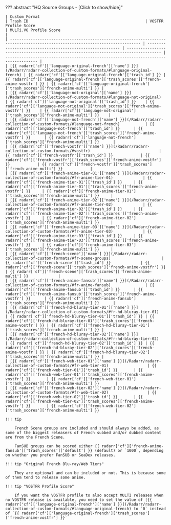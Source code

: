 ??? abstract "HQ Source Groups - [Click to show/hide]"

    | Custom Format                                                                                                                   | Trash ID                                                   | VOSTFR Profile Score                                                                  | MULTi.VO Profile Score                                                               |
    | ------------------------------------------------------------------------------------------------------------------------------- | ---------------------------------------------------------- | ------------------------------------------------------------------------------------- | ------------------------------------------------------------------------------------ |
    | [{{ radarr['cf']['language-original-french']['name'] }}](/Radarr/radarr-collection-of-custom-formats/#language-original-french) | {{ radarr['cf']['language-original-french']['trash_id'] }} | {{ radarr['cf']['language-original-french']['trash_scores']['french-anime-vostfr'] }} | {{ radarr['cf']['language-original-french']['trash_scores']['french-anime-multi'] }} |
    | [{{ radarr['cf']['language-not-original']['name'] }}](/Radarr/radarr-collection-of-custom-formats/#language-not-original)       | {{ radarr['cf']['language-not-original']['trash_id'] }}    | {{ radarr['cf']['language-not-original']['trash_scores']['french-anime-vostfr'] }}    | {{ radarr['cf']['language-not-original']['trash_scores']['french-anime-multi'] }}    |
    | [{{ radarr['cf']['language-not-french']['name'] }}](/Radarr/radarr-collection-of-custom-formats/#language-not-french)           | {{ radarr['cf']['language-not-french']['trash_id'] }}      | {{ radarr['cf']['language-not-french']['trash_scores']['french-anime-vostfr'] }}      | {{ radarr['cf']['language-not-french']['trash_scores']['french-anime-multi'] }}      |
    | [{{ radarr['cf']['french-vostfr']['name'] }}](/Radarr/radarr-collection-of-custom-formats/#vostfr)                              | {{ radarr['cf']['french-vostfr']['trash_id'] }}            | {{ radarr['cf']['french-vostfr']['trash_scores']['french-anime-vostfr'] }}            | {{ radarr['cf']['french-vostfr']['trash_scores']['french-anime-multi'] }}            |
    | [{{ radarr['cf']['french-anime-tier-01']['name'] }}](/Radarr/radarr-collection-of-custom-formats/#fr-anime-tier-01)             | {{ radarr['cf']['french-anime-tier-01']['trash_id'] }}     | {{ radarr['cf']['french-anime-tier-01']['trash_scores']['french-anime-vostfr'] }}     | {{ radarr['cf']['french-anime-tier-01']['trash_scores']['french-anime-multi'] }}     |
    | [{{ radarr['cf']['french-anime-tier-02']['name'] }}](/Radarr/radarr-collection-of-custom-formats/#fr-anime-tier-02)             | {{ radarr['cf']['french-anime-tier-02']['trash_id'] }}     | {{ radarr['cf']['french-anime-tier-02']['trash_scores']['french-anime-vostfr'] }}     | {{ radarr['cf']['french-anime-tier-02']['trash_scores']['french-anime-multi'] }}     |
    | [{{ radarr['cf']['french-anime-tier-03']['name'] }}](/Radarr/radarr-collection-of-custom-formats/#fr-anime-tier-03)             | {{ radarr['cf']['french-anime-tier-03']['trash_id'] }}     | {{ radarr['cf']['french-anime-tier-03']['trash_scores']['french-anime-vostfr'] }}     | {{ radarr['cf']['french-anime-tier-03']['trash_scores']['french-anime-multi'] }}     |
    | [{{ radarr['cf']['french-scene']['name'] }}](/Radarr/radarr-collection-of-custom-formats/#fr-scene-groups)                      | {{ radarr['cf']['french-scene']['trash_id'] }}             | {{ radarr['cf']['french-scene']['trash_scores']['french-anime-vostfr'] }}             | {{ radarr['cf']['french-scene']['trash_scores']['french-anime-multi'] }}             |
    | [{{ radarr['cf']['french-anime-fansub']['name'] }}](/Radarr/radarr-collection-of-custom-formats/#fr-anime-fansub)               | {{ radarr['cf']['french-anime-fansub']['trash_id'] }}      | {{ radarr['cf']['french-anime-fansub']['trash_scores']['french-anime-vostfr'] }}      | {{ radarr['cf']['french-anime-fansub']['trash_scores']['french-anime-multi'] }}      |
    | [{{ radarr['cf']['french-hd-bluray-tier-01']['name'] }}](/Radarr/radarr-collection-of-custom-formats/#fr-hd-bluray-tier-01)     | {{ radarr['cf']['french-hd-bluray-tier-01']['trash_id'] }} | {{ radarr['cf']['french-hd-bluray-tier-01']['trash_scores']['french-anime-vostfr'] }} | {{ radarr['cf']['french-hd-bluray-tier-01']['trash_scores']['french-anime-multi'] }} |
    | [{{ radarr['cf']['french-hd-bluray-tier-02']['name'] }}](/Radarr/radarr-collection-of-custom-formats/#fr-hd-bluray-tier-02)     | {{ radarr['cf']['french-hd-bluray-tier-02']['trash_id'] }} | {{ radarr['cf']['french-hd-bluray-tier-02']['trash_scores']['french-anime-vostfr'] }} | {{ radarr['cf']['french-hd-bluray-tier-02']['trash_scores']['french-anime-multi'] }} |
    | [{{ radarr['cf']['french-web-tier-01']['name'] }}](/Radarr/radarr-collection-of-custom-formats/#fr-web-tier-01)                 | {{ radarr['cf']['french-web-tier-01']['trash_id'] }}       | {{ radarr['cf']['french-web-tier-01']['trash_scores']['french-anime-vostfr'] }}       | {{ radarr['cf']['french-web-tier-01']['trash_scores']['french-anime-multi'] }}       |
    | [{{ radarr['cf']['french-web-tier-02']['name'] }}](/Radarr/radarr-collection-of-custom-formats/#fr-web-tier-02)                 | {{ radarr['cf']['french-web-tier-02']['trash_id'] }}       | {{ radarr['cf']['french-web-tier-02']['trash_scores']['french-anime-vostfr'] }}       | {{ radarr['cf']['french-web-tier-02']['trash_scores']['french-anime-multi'] }}       |

    !!! tip

        French Scene groups are included and should always be added, as some of the biggest releasers of French subbed and/or dubbed content are from the French Scene.

        FanSUB groups can be scored either {{ radarr['cf']['french-anime-fansub']['trash_scores']['default'] }} (default) or `1000`, depending on whether you prefer FanSUB or SeaDex releases.

    !!! tip "Original French Blu-ray/Web Tiers"

        They are optional and can be included or not. This is because some of them tend to release some anime.

    !!! tip "VOSTFR Profile Score"

        If you want the VOSTFR profile to also accept MULTI releases when no VOSTFR release is available, you need to set the value of [{{ radarr['cf']['language-original-french']['name'] }}](/Radarr/radarr-collection-of-custom-formats/#language-original-french) to `0` instead of `{{ radarr['cf']['language-original-french']['trash_scores']['french-anime-vostfr'] }}`
